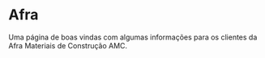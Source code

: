 # Afra
Uma página de boas vindas com algumas informações para os clientes da Afra Materiais de Construção AMC.
